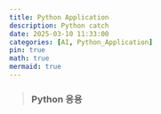 ```yaml
---
title: Python Application
description: Python catch
date: 2025-03-10 11:33:00
categories: [AI, Python_Application]
pin: true
math: true
mermaid: true
---
```

> ### Python 응용
